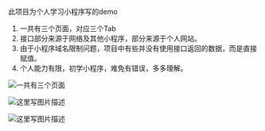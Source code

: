 此项目为个人学习小程序写的demo

1. 一共有三个页面，对应三个Tab
2. 接口部分来源于网络及其他小程序，部分来源于个人网站。
3. 由于小程序域名限制问题，项目中有些并没有使用接口返回的数据，而是直接赋值。
4. 个人能力有限，初学小程序，难免有错误，多多理解。


![一共有三个页面](http://img.blog.csdn.net/20170131191946743?watermark/2/text/aHR0cDovL2Jsb2cuY3Nkbi5uZXQvcXFfMzAxMjQ1NDc=/font/5a6L5L2T/fontsize/400/fill/I0JBQkFCMA==/dissolve/70/gravity/SouthEast)

![这里写图片描述](http://img.blog.csdn.net/20170131192001978?watermark/2/text/aHR0cDovL2Jsb2cuY3Nkbi5uZXQvcXFfMzAxMjQ1NDc=/font/5a6L5L2T/fontsize/400/fill/I0JBQkFCMA==/dissolve/70/gravity/SouthEast)

![这里写图片描述](http://img.blog.csdn.net/20170131192012088?watermark/2/text/aHR0cDovL2Jsb2cuY3Nkbi5uZXQvcXFfMzAxMjQ1NDc=/font/5a6L5L2T/fontsize/400/fill/I0JBQkFCMA==/dissolve/70/gravity/SouthEast)

